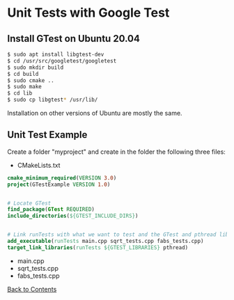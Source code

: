 # Unit Tests with Google Test

## Install GTest on Ubuntu 20.04
```bash
$ sudo apt install libgtest-dev
$ cd /usr/src/googletest/googletest
$ sudo mkdir build
$ cd build
$ sudo cmake ..
$ sudo make
$ cd lib
$ sudo cp libgtest* /usr/lib/
```
Installation on other versions of Ubuntu are mostly the same.


## Unit Test Example
Create a folder "myproject" and create in the folder the following three files:
* CMakeLists.txt
```cmake
cmake_minimum_required(VERSION 3.0)
project(GTestExample VERSION 1.0)


# Locate GTest
find_package(GTest REQUIRED)
include_directories(${GTEST_INCLUDE_DIRS})


# Link runTests with what we want to test and the GTest and pthread library
add_executable(runTests main.cpp sqrt_tests.cpp fabs_tests.cpp)
target_link_libraries(runTests ${GTEST_LIBRARIES} pthread)
```
* main.cpp
* sqrt_tests.cpp
* fabs_tests.cpp

[Back to Contents](./README.md)
